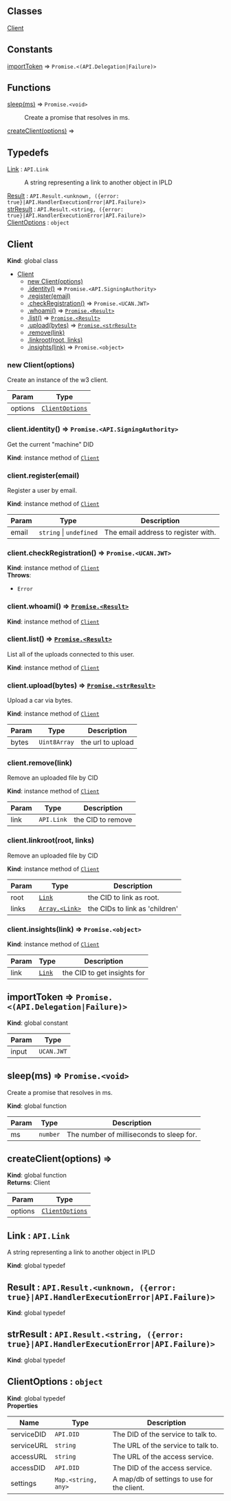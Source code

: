 ## Classes

<dl>
<dt><a href="#Client">Client</a></dt>
<dd></dd>
</dl>

## Constants

<dl>
<dt><a href="#importToken">importToken</a> ⇒ <code>Promise.&lt;(API.Delegation|Failure)&gt;</code></dt>
<dd></dd>
</dl>

## Functions

<dl>
<dt><a href="#sleep">sleep(ms)</a> ⇒ <code>Promise.&lt;void&gt;</code></dt>
<dd><p>Create a promise that resolves in ms.</p>
</dd>
<dt><a href="#createClient">createClient(options)</a> ⇒</dt>
<dd></dd>
</dl>

## Typedefs

<dl>
<dt><a href="#Link">Link</a> : <code>API.Link</code></dt>
<dd><p>A string representing a link to another object in IPLD</p>
</dd>
<dt><a href="#Result">Result</a> : <code>API.Result.&lt;unknown, ({error: true}|API.HandlerExecutionError|API.Failure)&gt;</code></dt>
<dd></dd>
<dt><a href="#strResult">strResult</a> : <code>API.Result.&lt;string, ({error: true}|API.HandlerExecutionError|API.Failure)&gt;</code></dt>
<dd></dd>
<dt><a href="#ClientOptions">ClientOptions</a> : <code>object</code></dt>
<dd></dd>
</dl>

<a name="Client"></a>

## Client
**Kind**: global class  

* [Client](#Client)
    * [new Client(options)](#new_Client_new)
    * [.identity()](#Client+identity) ⇒ <code>Promise.&lt;API.SigningAuthority&gt;</code>
    * [.register(email)](#Client+register)
    * [.checkRegistration()](#Client+checkRegistration) ⇒ <code>Promise.&lt;UCAN.JWT&gt;</code>
    * [.whoami()](#Client+whoami) ⇒ [<code>Promise.&lt;Result&gt;</code>](#Result)
    * [.list()](#Client+list) ⇒ [<code>Promise.&lt;Result&gt;</code>](#Result)
    * [.upload(bytes)](#Client+upload) ⇒ [<code>Promise.&lt;strResult&gt;</code>](#strResult)
    * [.remove(link)](#Client+remove)
    * [.linkroot(root, links)](#Client+linkroot)
    * [.insights(link)](#Client+insights) ⇒ <code>Promise.&lt;object&gt;</code>

<a name="new_Client_new"></a>

### new Client(options)
Create an instance of the w3 client.


| Param | Type |
| --- | --- |
| options | [<code>ClientOptions</code>](#ClientOptions) | 

<a name="Client+identity"></a>

### client.identity() ⇒ <code>Promise.&lt;API.SigningAuthority&gt;</code>
Get the current "machine" DID

**Kind**: instance method of [<code>Client</code>](#Client)  
<a name="Client+register"></a>

### client.register(email)
Register a user by email.

**Kind**: instance method of [<code>Client</code>](#Client)  

| Param | Type | Description |
| --- | --- | --- |
| email | <code>string</code> \| <code>undefined</code> | The email address to register with. |

<a name="Client+checkRegistration"></a>

### client.checkRegistration() ⇒ <code>Promise.&lt;UCAN.JWT&gt;</code>
**Kind**: instance method of [<code>Client</code>](#Client)  
**Throws**:

- <code>Error</code> 

<a name="Client+whoami"></a>

### client.whoami() ⇒ [<code>Promise.&lt;Result&gt;</code>](#Result)
**Kind**: instance method of [<code>Client</code>](#Client)  
<a name="Client+list"></a>

### client.list() ⇒ [<code>Promise.&lt;Result&gt;</code>](#Result)
List all of the uploads connected to this user.

**Kind**: instance method of [<code>Client</code>](#Client)  
<a name="Client+upload"></a>

### client.upload(bytes) ⇒ [<code>Promise.&lt;strResult&gt;</code>](#strResult)
Upload a car via bytes.

**Kind**: instance method of [<code>Client</code>](#Client)  

| Param | Type | Description |
| --- | --- | --- |
| bytes | <code>Uint8Array</code> | the url to upload |

<a name="Client+remove"></a>

### client.remove(link)
Remove an uploaded file by CID

**Kind**: instance method of [<code>Client</code>](#Client)  

| Param | Type | Description |
| --- | --- | --- |
| link | <code>API.Link</code> | the CID to remove |

<a name="Client+linkroot"></a>

### client.linkroot(root, links)
Remove an uploaded file by CID

**Kind**: instance method of [<code>Client</code>](#Client)  

| Param | Type | Description |
| --- | --- | --- |
| root | [<code>Link</code>](#Link) | the CID to link as root. |
| links | [<code>Array.&lt;Link&gt;</code>](#Link) | the CIDs to link as 'children' |

<a name="Client+insights"></a>

### client.insights(link) ⇒ <code>Promise.&lt;object&gt;</code>
**Kind**: instance method of [<code>Client</code>](#Client)  

| Param | Type | Description |
| --- | --- | --- |
| link | [<code>Link</code>](#Link) | the CID to get insights for |

<a name="importToken"></a>

## importToken ⇒ <code>Promise.&lt;(API.Delegation\|Failure)&gt;</code>
**Kind**: global constant  

| Param | Type |
| --- | --- |
| input | <code>UCAN.JWT</code> | 

<a name="sleep"></a>

## sleep(ms) ⇒ <code>Promise.&lt;void&gt;</code>
Create a promise that resolves in ms.

**Kind**: global function  

| Param | Type | Description |
| --- | --- | --- |
| ms | <code>number</code> | The number of milliseconds to sleep for. |

<a name="createClient"></a>

## createClient(options) ⇒
**Kind**: global function  
**Returns**: Client  

| Param | Type |
| --- | --- |
| options | [<code>ClientOptions</code>](#ClientOptions) | 

<a name="Link"></a>

## Link : <code>API.Link</code>
A string representing a link to another object in IPLD

**Kind**: global typedef  
<a name="Result"></a>

## Result : <code>API.Result.&lt;unknown, ({error: true}\|API.HandlerExecutionError\|API.Failure)&gt;</code>
**Kind**: global typedef  
<a name="strResult"></a>

## strResult : <code>API.Result.&lt;string, ({error: true}\|API.HandlerExecutionError\|API.Failure)&gt;</code>
**Kind**: global typedef  
<a name="ClientOptions"></a>

## ClientOptions : <code>object</code>
**Kind**: global typedef  
**Properties**

| Name | Type | Description |
| --- | --- | --- |
| serviceDID | <code>API.DID</code> | The DID of the service to talk to. |
| serviceURL | <code>string</code> | The URL of the service to talk to. |
| accessURL | <code>string</code> | The URL of the access service. |
| accessDID | <code>API.DID</code> | The DID of the access service. |
| settings | <code>Map.&lt;string, any&gt;</code> | A map/db of settings to use for the client. |

